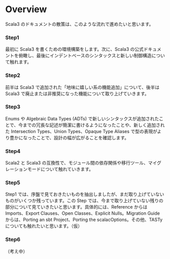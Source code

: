 # Overview

Scala3 のドキュメントの散策は、このような流れで進めたいと思います。

### Step1

最初に Scala3 を書くための環境構築をします。次に、Scala3 の公式ドキュメントを俯瞰し、最後にインデントベースのシンタックスと新しい制御構造について触れます。

### Step2

前半は Scala3 で追加された「地味に嬉しい系の機能追加」について、後半は Scala3 で廃止または非推奨になった機能について取り上げていきます。

### Step3

Enums や Algebraic Data Types (ADTs) で新しいシンタックスが追加されたことで、今までの冗長な記述が簡潔に書けるようになったことや、新しく追加された Intersection Types、Union Types、Opaque Type Aliases で型の表現がより豊かになったことで、設計の幅が広がることを確認します。

### Step4

Scala2 と Scala3 の互換性で、モジュール間の依存関係や移行ツール、マイグレーションモードについて触れていきます。

### Step5

Step1 では、序盤で見ておきたいものを抽出しましたが、まだ取り上げていないものがいくつか残っています。この Step では、今まで取り上げていない残りの部分について見ていきたいと思います。具体的には、Reference からは Imports、Export Clauses、Open Classes、Explicit Nulls。Migration Guide からは、Porting an sbt Project、Porting the scalacOptions。その他、TASTy についても触れたいと思います。（仮）

### Step6

（考え中）
